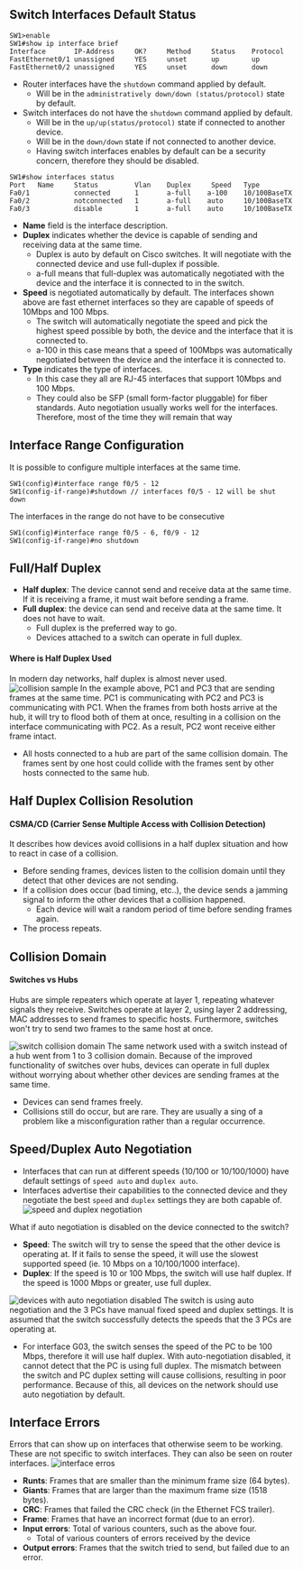 
## Switch Interfaces Default Status
```
SW1>enable
SW1#show ip interface brief
Interface       IP-Address     OK?     Method     Status    Protocol
FastEthernet0/1 unassigned     YES     unset      up        up
FastEthernet0/2 unassigned     YES     unset      down      down
```

* Router interfaces have the `shutdown` command applied by default.
	*  Will be in the `administratively down/down (status/protocol)` state by default.
* Switch interfaces do not have the `shutdown` command applied by default.
	* Will be in the `up/up(status/protocol)` state if connected to another device.
	* Will be in the `down/down` state if not connected to another device.
	* Having switch interfaces enables by default can be a security concern, therefore they should be disabled.

```
SW1#show interfaces status
Port   Name     Status         Vlan    Duplex     Speed   Type
Fa0/1           connected      1       a-full    a-100    10/100BaseTX
Fa0/2           notconnected   1       a-full    auto     10/100BaseTX
Fa0/3           disable        1       a-full    auto     10/100BaseTX
```
* **Name** field is the interface description.
* **Duplex** indicates whether the device is capable of sending and receiving data at the same time.
	* Duplex is auto by default on Cisco switches. It will negotiate with the connected device and use full-duplex if possible.
	* a-full means that full-duplex was automatically negotiated with the device and the interface it is connected to in the switch.
* **Speed** is negotiated automatically by default. The interfaces shown above are fast ethernet interfaces so they are capable of speeds of 10Mbps and 100 Mbps.
	* The switch will automatically negotiate the speed and pick the highest speed possible by both, the device and the interface that it is connected to.
	* a-100 in this case means that a speed of 100Mbps was automatically negotiated between the device and the interface it is connected to. 
* **Type** indicates the type of interfaces.
	* In this case they all are RJ-45 interfaces that support 10Mbps and 100 Mbps.
	* They could also be SFP (small form-factor pluggable) for fiber standards.
Auto negotiation usually works well for the interfaces. Therefore, most of the time they will remain that way

## Interface Range Configuration
It is possible to configure multiple interfaces at the same time.
```
SW1(config)#interface range f0/5 - 12
SW1(config-if-range)#shutdown // interfaces f0/5 - 12 will be shut down
```
The interfaces in the range do not have to be consecutive
```
SW1(config)#interface range f0/5 - 6, f0/9 - 12
SW1(config-if-range)#no shutdown
```

## Full/Half Duplex
* **Half duplex**: The device cannot send and receive data at the same time. If it is receiving a frame, it must wait before sending a frame.
* **Full duplex**: the device can send and receive data at the same time. It does not have to wait.
	* Full duplex is the preferred way to go. 
	* Devices attached to a switch can operate in full duplex.

#### Where is Half Duplex Used
In modern day networks, half duplex is almost never used.
![collision sample](./img/half-duplex-collision.png)
In the example above, PC1 and PC3 that are sending frames at the same time. PC1 is communicating with PC2 and PC3 is communicating with PC1. 
When the frames from both hosts arrive at the hub, it will try to flood both of them at once, resulting in a collision on the interface communicating with PC2. As a result, PC2 wont receive either frame intact.
* All hosts connected to a hub are part of the same collision domain. The frames sent by one host could collide with the frames sent by other hosts connected to the same hub.

## Half Duplex Collision Resolution
#### CSMA/CD (Carrier Sense Multiple Access with Collision Detection)
It describes how devices avoid collisions in a half duplex situation and how to react in case of a collision.
* Before sending frames, devices listen to the collision domain until they detect that other devices are not sending.
* If a collision does occur (bad timing, etc..), the device sends a jamming signal to inform the other devices that a collision happened.
	* Each device will wait a random period of time before sending frames again.
* The process repeats.

## Collision Domain

#### Switches vs Hubs
Hubs are simple repeaters which operate at layer 1, repeating whatever signals they receive. Switches operate at layer 2, using layer 2 addressing, MAC addresses to send frames to specific hosts. Furthermore, switches won't try to send two frames to the same host at once.

![switch collision domain](./img/switch-collision-domains.png)
 The same network used with a switch instead of a hub went from 1 to 3 collision domain. Because of the improved functionality of switches over hubs, devices  can operate in full duplex without worrying about whether other devices are sending frames at the same time.
 * Devices can send frames freely.
 * Collisions still do occur, but are rare. They are usually a sing of a problem like a misconfiguration rather than a regular occurrence. 

## Speed/Duplex Auto Negotiation
* Interfaces that can run at different speeds (10/100 or 10/100/1000) have default settings of `speed auto` and `duplex auto`. 
* Interfaces advertise their capabilities to the connected device and they negotiate the best `speed` and `duplex` settings they are both capable of.
![speed and duplex negotiation](./img/duplex-speed-negotiation.png)

What if auto negotiation is disabled on the device connected to the switch? 
* **Speed**: The switch will try to sense the speed that the other device is operating at. If it fails to sense the speed, it will use the slowest supported speed (ie. 10 Mbps on a 10/100/1000 interface).
* **Duplex**: If the speed is 10 or 100 Mbps, the switch will use half duplex. If the speed is 1000 Mbps or greater, use full duplex.

![devices with auto negotiation disabled](./img/device-autonegotiation-disabled.png)
The switch is using auto negotiation and the 3 PCs have manual fixed speed and duplex settings. It is assumed that the switch successfully detects the speeds that the 3 PCs are operating at.
* For interface G03, the switch senses the speed of the PC to be 100 Mbps, therefore it will use half duplex. With auto-negotiation disabled, it cannot detect that the PC is using full duplex. The mismatch between the switch and PC duplex setting will cause collisions, resulting in poor performance. Because of this, all devices on the network should use auto negotiation by default.

## Interface Errors
Errors that can show up on interfaces that otherwise seem to be working. These are not specific to switch interfaces. They can also be seen on router interfaces.
![interface erros](./img/interface-errors.png)
* **Runts**: Frames that are smaller than the minimum frame size (64 bytes).
* **Giants**: Frames that are larger than the maximum frame size (1518 bytes).
* **CRC**: Frames that failed the CRC check (in the Ethernet FCS trailer).
* **Frame**: Frames that have an incorrect format (due to an error).
* **Input errors**: Total of various counters, such as the above four.
	* Total of various counters of errors received by the device
* **Output errors**: Frames that the switch tried to send, but failed due to an error.